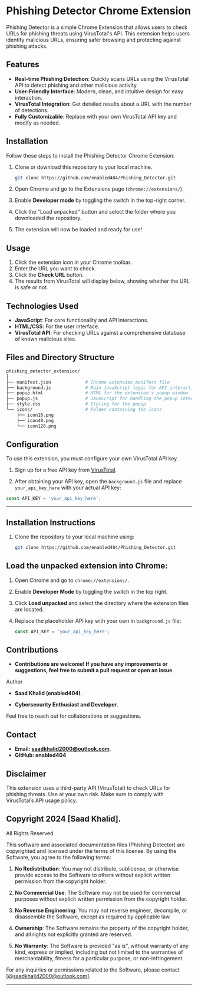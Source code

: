 # Phishing Detector Chrome Extension

Phishing Detector is a simple Chrome Extension that allows users to check URLs for phishing threats using VirusTotal's API. This extension helps users identify malicious URLs, ensuring safer browsing and protecting against phishing attacks.

## Features

- **Real-time Phishing Detection**: Quickly scans URLs using the VirusTotal API to detect phishing and other malicious activity.
- **User-Friendly Interface**: Modern, clean, and intuitive design for easy interaction.
- **VirusTotal Integration**: Get detailed results about a URL with the number of detections.
- **Fully Customizable**: Replace with your own VirusTotal API key and modify as needed.

## Installation

Follow these steps to install the Phishing Detector Chrome Extension:

1. Clone or download this repository to your local machine.

    ```bash
    git clone https://github.com/enabled404/Phishing_Detector.git
    ```

2. Open Chrome and go to the Extensions page (`chrome://extensions/`).

3. Enable **Developer mode** by toggling the switch in the top-right corner.

4. Click the "Load unpacked" button and select the folder where you downloaded the repository.

5. The extension will now be loaded and ready for use!

## Usage

1. Click the extension icon in your Chrome toolbar.
2. Enter the URL you want to check.
3. Click the **Check URL** button.
4. The results from VirusTotal will display below, showing whether the URL is safe or not.

## Technologies Used

- **JavaScript**: For core functionality and API interactions.
- **HTML/CSS**: For the user interface.
- **VirusTotal API**: For checking URLs against a comprehensive database of known malicious sites.

## Files and Directory Structure

```bash
phishing_detector_extension/
│
├── manifest.json             # Chrome extension manifest file
├── background.js             # Main JavaScript logic for API interactions
├── popup.html                # HTML for the extension's popup window
├── popup.js                  # JavaScript for handling the popup interaction
├── style.css                 # Styling for the popup
└── icons/                    # Folder containing the icons
    ├── icon16.png
    ├── icon48.png
    └── icon128.png
```
## Configuration

To use this extension, you must configure your own VirusTotal API key.

1. Sign up for a free API key from [VirusTotal](https://www.virustotal.com/gui/join-us).

2. After obtaining your API key, open the `background.js` file and replace `your_api_key_here` with your actual API key:

```javascript
const API_KEY = 'your_api_key_here';
```
---

## Installation Instructions

1. Clone the repository to your local machine using:
   ```bash
   git clone https://github.com/enabled404/Phishing_Detector.git
## Load the unpacked extension into Chrome:

1. Open Chrome and go to `chrome://extensions/`.
2. Enable **Developer Mode** by toggling the switch in the top right.
3. Click **Load unpacked** and select the directory where the extension files are located.
4. Replace the placeholder API key with your own in `background.js` file:

   ```javascript
   const API_KEY = 'your_api_key_here';
   ```
## Contributions
- **Contributions are welcome! If you have any improvements or suggestions, feel free to submit a pull request or open an issue**.

Author
- **Saad Khalid (enabled404)**.
 
- **Cybersecurity Enthusiast and Developer**.

Feel free to reach out for collaborations or suggestions.

## Contact
- **Email: saadkhalid2000@outlook.com**.
- **GitHub: enabled404**

## Disclaimer
This extension uses a third-party API (VirusTotal) to check URLs for phishing threats. Use at your own risk. Make sure to comply with VirusTotal’s API usage policy.

## Copyright 2024 [Saad Khalid].

All Rights Reserved

This software and associated documentation files (Phishing Detector) are copyrighted and licensed under the terms of this license. By using the Software, you agree to the following terms:


1. **No Redistribution**: You may not distribute, sublicense, or otherwise provide access to the Software to others without explicit written permission from the copyright holder.

2. **No Commercial Use**: The Software may not be used for commercial purposes without explicit written permission from the copyright holder.

3. **No Reverse Engineering**: You may not reverse engineer, decompile, or disassemble the Software, except as required by applicable law.

4. **Ownership**: The Software remains the property of the copyright holder, and all rights not explicitly granted are reserved.

5. **No Warranty**: The Software is provided "as is", without warranty of any kind, express or implied, including but not limited to the warranties of merchantability, fitness for a particular purpose, or non-infringement.

For any inquiries or permissions related to the Software, please contact [@saadkhalid2000@outlook.com].

---
